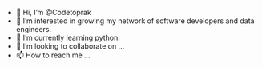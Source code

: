 - 👋 Hi, I’m @Codetoprak
- 👀 I’m interested in growing my network of software developers and data engineers.
- 🌱 I’m currently learning python.
- 💞️ I’m looking to collaborate on ...
- 📫 How to reach me ...

<!---
Codetoprak/Codetoprak is a ✨ special ✨ repository because its `README.md` (this file) appears on your GitHub profile.
You can click the Preview link to take a look at your changes.
--->
